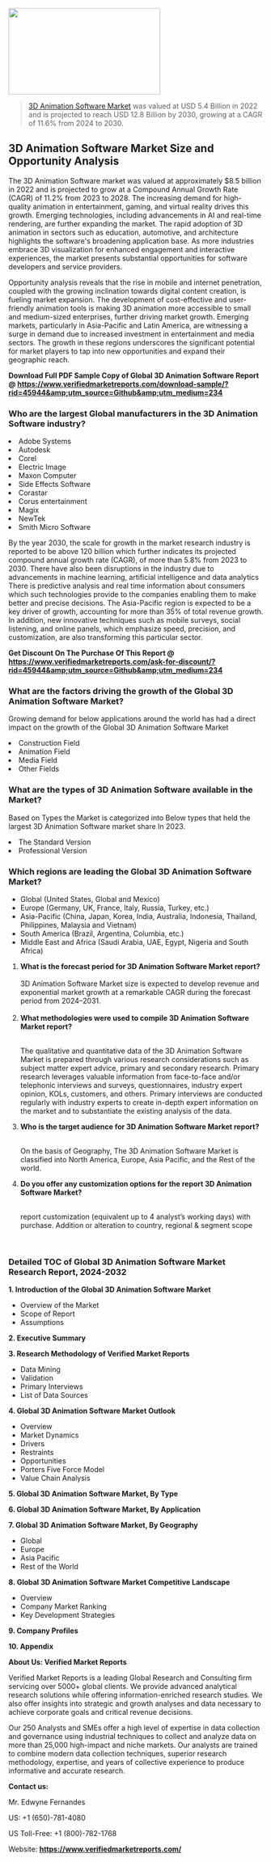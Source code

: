 <img src="https://ffe5etoiles.com/wp-content/uploads/2024/12/MST1-300x171.png" alt="" width="300" height="171" class="alignnone size-medium wp-image-20088" /><blockquote><p><p><a href="https://www.verifiedmarketreports.com/download-sample/?rid=45944&utm_source=Github&utm_medium=234" target="_blank">3D Animation Software Market</a> was valued at USD 5.4 Billion in 2022 and is projected to reach USD 12.8 Billion by 2030, growing at a CAGR of 11.6% from 2024 to 2030.</p></blockquote><p><h2>3D Animation Software Market Size and Opportunity Analysis</h2><p>The 3D Animation Software market was valued at approximately $8.5 billion in 2022 and is projected to grow at a Compound Annual Growth Rate (CAGR) of 11.2% from 2023 to 2028. The increasing demand for high-quality animation in entertainment, gaming, and virtual reality drives this growth. Emerging technologies, including advancements in AI and real-time rendering, are further expanding the market. The rapid adoption of 3D animation in sectors such as education, automotive, and architecture highlights the software's broadening application base. As more industries embrace 3D visualization for enhanced engagement and interactive experiences, the market presents substantial opportunities for software developers and service providers.</p><p>Opportunity analysis reveals that the rise in mobile and internet penetration, coupled with the growing inclination towards digital content creation, is fueling market expansion. The development of cost-effective and user-friendly animation tools is making 3D animation more accessible to small and medium-sized enterprises, further driving market growth. Emerging markets, particularly in Asia-Pacific and Latin America, are witnessing a surge in demand due to increased investment in entertainment and media sectors. The growth in these regions underscores the significant potential for market players to tap into new opportunities and expand their geographic reach.</p></p><p class=""><strong>Download Full PDF Sample Copy of Global 3D Animation Software Report @ <a href="https://www.verifiedmarketreports.com/download-sample/?rid=45944&amp;utm_source=Github&amp;utm_medium=234" target="_blank">https://www.verifiedmarketreports.com/download-sample/?rid=45944&amp;utm_source=Github&amp;utm_medium=234</a></strong></p><h3 id="" class="">Who are the largest Global manufacturers in the 3D Animation Software industry?</h3><p><li>Adobe Systems</li><li> Autodesk</li><li> Corel</li><li> Electric Image</li><li> Maxon Computer</li><li> Side Effects Software</li><li> Corastar</li><li> Corus entertainment</li><li> Magix</li><li> NewTek</li><li> Smith Micro Software</li></p><div class=""><div class="" dir="" data-message-author-role="" data-message-id="" data-message-model-slug=""><div class=""><div class=""><div class=""><div class="" dir="" data-message-author-role="" data-message-id="" data-message-model-slug=""><div class=""><div class=""><p>By the year 2030, the scale for growth in the market research industry is reported to be above 120 billion which further indicates its projected compound annual growth rate (CAGR), of more than 5.8% from 2023 to 2030. There have also been disruptions in the industry due to advancements in machine learning, artificial intelligence and data analytics There is predictive analysis and real time information about consumers which such technologies provide to the companies enabling them to make better and precise decisions. The Asia-Pacific region is expected to be a key driver of growth, accounting for more than 35% of total revenue growth. In addition, new innovative techniques such as mobile surveys, social listening, and online panels, which emphasize speed, precision, and customization, are also transforming this particular sector.</p><p><strong>Get Discount On The Purchase Of This Report @&nbsp; <a href="https://www.verifiedmarketreports.com/ask-for-discount/?rid=45944&amp;utm_source=Github&amp;utm_medium=234" target="_blank">https://www.verifiedmarketreports.com/ask-for-discount/?rid=45944&amp;utm_source=Github&amp;utm_medium=234</a></strong></p></div></div></div></div></div></div></div></div><h3 id="" class="">What are the factors driving the growth of the Global 3D Animation Software Market?</h3><p id="" class="">Growing demand for below applications around the world has had a direct impact on the growth of the Global 3D Animation Software Market</p><p id="" class=""><li>Construction Field</li><li> Animation Field</li><li> Media Field</li><li> Other Fields</li></p><h3 id="" class="">What are the types of 3D Animation Software available in the Market?</h3><p id="" class="">Based on Types the Market is categorized into Below types that held the largest 3D Animation Software market share In 2023.</p><p id="" class=""><li>The Standard Version</li><li> Professional Version</li></p><h3 id="" class="">Which regions are leading the Global 3D Animation Software Market?</h3><ul><li>Global (United States, Global and Mexico)</li><li>Europe (Germany, UK, France, Italy, Russia, Turkey, etc.)</li><li>Asia-Pacific (China, Japan, Korea, India, Australia, Indonesia, Thailand, Philippines, Malaysia and Vietnam)</li><li>South America (Brazil, Argentina, Columbia, etc.)</li><li>Middle East and Africa (Saudi Arabia, UAE, Egypt, Nigeria and South Africa)</li></ul><p><ol><li><strong>What is the forecast period for 3D Animation Software Market report?<br /></strong><br /><span data-sheets-root="1" data-sheets-value="{&quot;1&quot;:2,&quot;2&quot;:&quot;XXXX size is expected to develop revenue and exponential market growth at a remarkable CAGR during the forecast period from 2024&ndash;2030.&quot;}" data-sheets-userformat="{&quot;2&quot;:12674,&quot;4&quot;:{&quot;1&quot;:2,&quot;2&quot;:16776960},&quot;10&quot;:2,&quot;11&quot;:0,&quot;15&quot;:&quot;Arial&quot;,&quot;16&quot;:12}">3D Animation Software Market size is expected to develop revenue and exponential market growth at a remarkable CAGR during the forecast period from 2024&ndash;2031.</span><br /><br /></li><li><strong>What methodologies were used to compile 3D Animation Software Market report?<br /><br /></strong><p>The qualitative and quantitative data of the&nbsp;3D Animation Software Market is prepared through various research considerations such as subject matter expert advice, primary and secondary research. Primary research leverages valuable information from face-to-face and/or telephonic interviews and surveys, questionnaires, industry expert opinion, KOLs, customers, and others. Primary interviews are conducted regularly with industry experts to create in-depth expert information on the market and to substantiate the existing analysis of the data.&nbsp;</p></li><li><strong>Who is the target audience for 3D Animation Software Market report?<br /><br /></strong><p>On the basis of Geography, The&nbsp;3D Animation Software Market is classified into North America, Europe, Asia Pacific, and the Rest of the world.</p></li><li><strong>Do you offer any customization options for the report 3D Animation Software Market?<br /><br /></strong><p>report customization (equivalent up to 4 analyst&rsquo;s working days) with purchase. Addition or alteration to country, regional &amp; segment scope</p><p>&nbsp;</p></li></ol></p><h3 id="" class="">Detailed TOC of Global 3D Animation Software Market Research Report, 2024-2032</h3><p id="" class=""><strong>1. Introduction of the Global 3D Animation Software Market</strong></p><ul><li>Overview of the Market</li><li>Scope of Report</li><li>Assumptions</li></ul><p id="" class=""><strong>2. Executive Summary</strong></p><p id="" class=""><strong>3. Research Methodology of&nbsp;Verified Market Reports</strong></p><ul><li>Data Mining</li><li>Validation</li><li>Primary Interviews</li><li>List of Data Sources</li></ul><p id="" class=""><strong>4. Global 3D Animation Software Market Outlook</strong></p><ul><li>Overview</li><li>Market Dynamics</li><li>Drivers</li><li>Restraints</li><li>Opportunities</li><li>Porters Five Force Model</li><li>Value Chain Analysis</li></ul><p id="" class=""><strong>5. Global 3D Animation Software Market, By&nbsp;Type</strong></p><p id="" class=""><strong>6. Global 3D Animation Software Market, By Application</strong></p><p id="" class=""><strong>7. Global 3D Animation Software Market, By Geography</strong></p><ul><li>Global</li><li>Europe</li><li>Asia Pacific</li><li>Rest of the World</li></ul><p id="" class=""><strong>8. Global 3D Animation Software Market Competitive Landscape</strong></p><ul><li>Overview</li><li>Company Market Ranking</li><li>Key Development Strategies</li></ul><p id="" class=""><strong>9. Company Profiles</strong></p><p id="" class=""><strong>10. Appendix</strong></p><p id="" class=""><strong>About Us: Verified Market Reports</strong></p><p id="" class="">Verified Market Reports is a leading Global Research and Consulting firm servicing over 5000+ global clients. We provide advanced analytical research solutions while offering information-enriched research studies. We also offer insights into strategic and growth analyses and data necessary to achieve corporate goals and critical revenue decisions.</p><p id="" class="">Our 250 Analysts and SMEs offer a high level of expertise in data collection and governance using industrial techniques to collect and analyze data on more than 25,000 high-impact and niche markets. Our analysts are trained to combine modern data collection techniques, superior research methodology, expertise, and years of collective experience to produce informative and accurate research.</p><p id="" class=""><strong>Contact us:</strong></p><p id="" class="">Mr. Edwyne Fernandes</p><p id="" class="">US: +1 (650)-781-4080</p><p id="" class="">US Toll-Free: +1 (800)-782-1768</p><p id="" class="">Website: <a target="" data-test-app-aware-link=""><strong>https://www.verifiedmarketreports.com/</strong></a></p>
